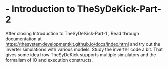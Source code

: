 # <UNAME> - Introduction to TheSyDeKick-Part-2 

After closing Introduction to TheSyDeKick-Part-1  , Read through documentation at
https://thesystemdevelopmentkit.github.io/docs/index.html and try out the
inverter simulations with various models. Study the inverter code a bit. That
gives some idea how TheSyDeKick supports multiple simulators and the formalism
of IO and execution constructs.


